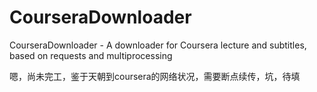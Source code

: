 CourseraDownloader
==================

CourseraDownloader - A downloader for Coursera lecture and subtitles, based on requests and multiprocessing


嗯，尚未完工，鉴于天朝到coursera的网络状况，需要断点续传，坑，待填